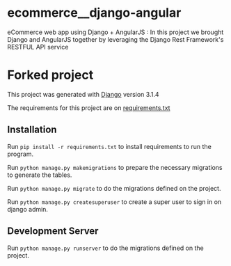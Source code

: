 # ecommerce__django-angular
eCommerce web app using  Django + AngularJS : In this project we brought Django and AngularJS together by leveraging the Django Rest Framework's RESTFUL API service
<h1>Forked project</h1>
<p>This project was generated with <a href="https://github.com/django/django">Django</a> version 3.1.4</p>
<p>The requirements for this project are on <a href="./requirements.txt">requirements.txt</a></p>

<h2>Installation</h2>
<p>Run <code>pip install -r requirements.txt</code> to install requirements to run the program.</p>
<p>Run <code>python manage.py makemigrations</code> to prepare the necessary migrations to generate the tables.</p>
<p>Run <code>python manage.py migrate</code> to do the migrations defined on the project.</p>
<p>Run <code>python manage.py createsuperuser</code> to create a super user to sign in on django admin.</p>

<h2>Development Server</h2>
<p>Run <code>python manage.py runserver</code> to do the migrations defined on the project.</p>


